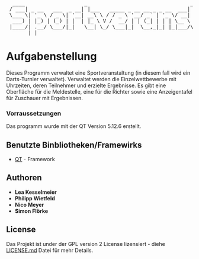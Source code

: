 <pre>
  ____                   _                                 _        _ _                     
 / ___| _ __   ___  _ __| |___   _____ _ __ __ _ _ __  ___| |_ __ _| | |_ _   _ _ __   __ _ 
 \___ \| '_ \ / _ \| '__| __\ \ / / _ \ '__/ _` | '_ \/ __| __/ _` | | __| | | | '_ \ / _` |
  ___) | |_) | (_) | |  | |_ \ V /  __/ | | (_| | | | \__ \ || (_| | | |_| |_| | | | | (_| |
 |____/| .__/ \___/|_|   \__| \_/ \___|_|  \__,_|_| |_|___/\__\__,_|_|\__|\__,_|_| |_|\__, |
       |_|                                                                            |___/ 
</pre>       

# Aufgabenstellung

Dieses Programm verwaltet eine Sportveranstaltung (in diesem fall wird ein Darts-Turnier verwaltet). 
Verwaltet werden die Einzelwettbewerbe mit Uhrzeiten, deren Teilnehmer und erzielte Ergebnisse. 
Es gibt eine Oberfläche für die Meldestelle, eine für die Richter sowie eine Anzeigentafel für Zuschauer 
mit Ergebnissen.

### Vorraussetzungen

Das programm wurde mit der QT Version 5.12.6 erstellt.


## Benutzte Binbliotheken/Framewirks

* [QT](https://www.qt.io/) - Framework


## Authoren

* **Lea Kesselmeier**
* **Philipp Wietfeld**
* **Nico Meyer**
* **Simon Flörke**

## License

Das Projekt ist under der GPL version 2 License lizensiert - diehe [LICENSE.md](LICENSE.md) Datei für mehr Details.


